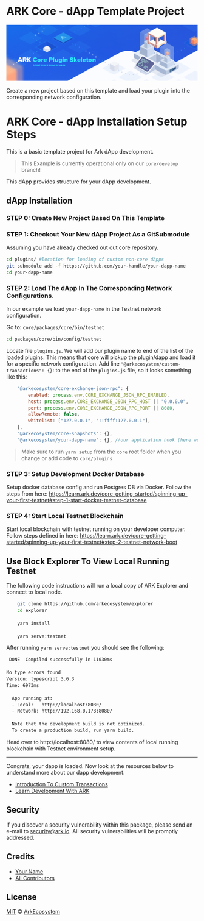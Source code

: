 # ARK Core - dApp Template Project

<p align="center">
    <img src="https://github.com/ArkEcosystem/core-plugin-skeleton/blob/master/banner.png" />
</p>

Create a new project based on this template and load your plugin into the corresponding network configuration.

# ARK Core - dApp Installation Setup Steps
This is a basic template project for Ark dApp development.

> This Example is currently operational only on our `core/develop` branch!

This dApp provides structure for your dApp development. 

## dApp Installation

### STEP 0: Create New Project Based On This Template

### STEP 1: Checkout Your New dApp Project As a GitSubmodule

Assuming you have already checked out out core repository.

```bash
cd plugins/ #location for loading of custom non-core dApps
git submodule add -f https://github.com/your-handle/your-dapp-name 
cd your-dapp-name
```

### STEP 2: Load The dApp In The Corresponding Network Configurations.

In our example we load `your-dapp-name` in the Testnet network configuration.

Go to:
`core/packages/core/bin/testnet`

```bash
cd packages/core/bin/config/testnet
```

Locate file `plugins.js`. We will add our plugin name to end of the list of the loaded plugins. This means that core will pickup the plugin/dapp and load it for a specific network configuration. Add line `"@arkecosystem/custom-transactions": {}`: to the end of the `plugins.js` file, so it looks something like this:

```javascript
    "@arkecosystem/core-exchange-json-rpc": {
        enabled: process.env.CORE_EXCHANGE_JSON_RPC_ENABLED,
        host: process.env.CORE_EXCHANGE_JSON_RPC_HOST || "0.0.0.0",
        port: process.env.CORE_EXCHANGE_JSON_RPC_PORT || 8080,
        allowRemote: false,
        whitelist: ["127.0.0.1", "::ffff:127.0.0.1"],
    },
    "@arkecosystem/core-snapshots": {},
    "@arkecosystem/your-dapp-name": {}, //our application hook (here we load the plugin/dapp)
```

> Make sure to run `yarn setup` from the `core` root folder when you change or add code to `core/plugins`

### STEP 3: Setup Development Docker Database

Setup docker database config and run Postgres DB via Docker. Follow the steps from here:
https://learn.ark.dev/core-getting-started/spinning-up-your-first-testnet#step-1-start-docker-testnet-database

### STEP 4: Start Local Testnet Blockchain

Start local blockchain with testnet running on your developer computer. Follow steps defined in here:
https://learn.ark.dev/core-getting-started/spinning-up-your-first-testnet#step-2-testnet-network-boot


## Use Block Explorer To View Local Running Testnet

The following code instructions will run a local copy of ARK Explorer and connect to local node.

```bash
    git clone https://github.com/arkecosystem/explorer
    cd explorer

    yarn install

    yarn serve:testnet

```

After running `yarn serve:testnet` you should see the following:

```bash
 DONE  Compiled successfully in 11030ms                                                                                                        11:07:14 AM

No type errors found
Version: typescript 3.6.3
Time: 6973ms

  App running at:
  - Local:   http://localhost:8080/
  - Network: http://192.168.0.178:8080/

  Note that the development build is not optimized.
  To create a production build, run yarn build.
```

Head over to http://localhost:8080/ to view contents of local running blockchain with Testnet environment setup.

---

Congrats, your dapp is loaded. Now look at the resources below to understand more about our dapp development.

-   [Introduction To Custom Transactions](https://blog.ark.io/an-introduction-to-blockchain-application-development-part-2-2-909b4984bae)
-   [Learn Development With ARK](https://learn.ark.dev)


## Security

If you discover a security vulnerability within this package, please send an e-mail to security@ark.io. All security vulnerabilities will be promptly addressed.

## Credits

-   [Your Name](https://github.com/ArkEcosystem)
-   [All Contributors](../../../../contributors)

## License

[MIT](LICENSE) © [ArkEcosystem](https://ark.io)
